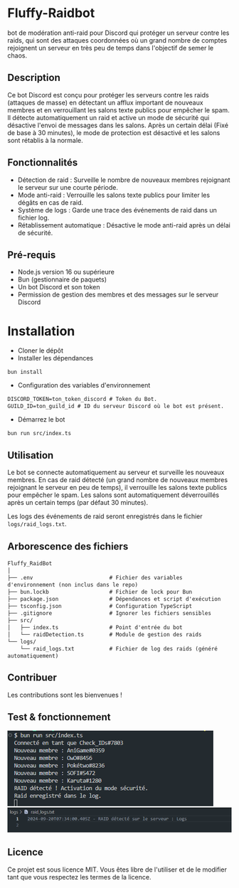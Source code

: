 # Fluffy-Raidbot
bot de modération anti-raid pour Discord qui protéger un serveur contre les raids, qui sont des attaques coordonnées où un grand nombre de comptes rejoignent un serveur en très peu de temps dans l'objectif de semer le chaos.


## Description
Ce bot Discord est conçu pour protéger les serveurs contre les raids (attaques de masse) en détectant un afflux important de nouveaux membres et en verrouillant les salons texte publics pour empêcher le spam. Il détecte automatiquement un raid et active un mode de sécurité qui désactive l'envoi de messages dans les salons. Après un certain délai (Fixé de base à 30 minutes), le mode de protection est désactivé et les salons sont rétablis à la normale.

## Fonctionnalités
- Détection de raid : Surveille le nombre de nouveaux membres rejoignant le serveur sur une courte période.
- Mode anti-raid : Verrouille les salons texte publics pour limiter les dégâts en cas de raid.
- Système de logs : Garde une trace des événements de raid dans un fichier log.
- Rétablissement automatique : Désactive le mode anti-raid après un délai de sécurité.

## Pré-requis
- Node.js version 16 ou supérieure
- Bun (gestionnaire de paquets)
- Un bot Discord et son token
- Permission de gestion des membres et des messages sur le serveur Discord

# Installation
- Cloner le dépôt
- Installer les dépendances
```
bun install
```
- Configuration des variables d'environnement
```
DISCORD_TOKEN=ton_token_discord # Token du Bot.
GUILD_ID=ton_guild_id # ID du serveur Discord où le bot est présent.
```
- Démarrez le bot
```
bun run src/index.ts
```

## Utilisation
Le bot se connecte automatiquement au serveur et surveille les nouveaux membres. En cas de raid détecté (un grand nombre de nouveaux membres rejoignant le serveur en peu de temps), il verrouille les salons texte publics pour empêcher le spam. Les salons sont automatiquement déverrouillés après un certain temps (par défaut 30 minutes).

Les logs des événements de raid seront enregistrés dans le fichier `logs/raid_logs.txt`.

## Arborescence des fichiers
```
Fluffy_RaidBot
│
├── .env                        # Fichier des variables d'environnement (non inclus dans le repo)
├── bun.lockb                   # Fichier de lock pour Bun
├── package.json                # Dépendances et script d'exécution
├── tsconfig.json               # Configuration TypeScript
├── .gitignore                  # Ignorer les fichiers sensibles
├── src/
│   ├── index.ts                # Point d'entrée du bot
│   └── raidDetection.ts        # Module de gestion des raids
└── logs/
    └── raid_logs.txt           # Fichier de log des raids (généré automatiquement)
```

## Contribuer
Les contributions sont les bienvenues !


## Test & fonctionnement
![alt text](image.png)
![alt text](image-1.png)

## Licence
Ce projet est sous licence MIT. Vous êtes libre de l'utiliser et de le modifier tant que vous respectez les termes de la licence.
